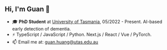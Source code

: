 ## Hi, I'm Guan 👋

- 🎓 **PhD Student** at [University of Tasmania](https://www.utas.edu.au/), 05/2022 - Present. AI-based early detection of dementia.
- ⚡ TypeScript / JavaScript / Python. Next.js / React / Vue / PyTorch.
- 📫 Email me at: [guan.huang@utas.edu.au](mailto:guan.huang@utas.edu.au)
